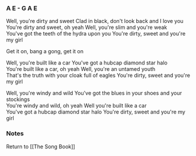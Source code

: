 ### A E - G A E

Well, you're dirty and sweet  Clad in black, don't look back and I love you  
You're dirty and sweet, oh yeah  Well, you're slim and you're weak  
You've got the teeth of the hydra upon you  You're dirty, sweet and you're my girl

Get it on, bang a gong, get it on  

Well, you're built like a car  You've got a hubcap diamond star halo  
You're built like a car, oh yeah  Well, you're an untamed youth  
That's the truth with your cloak full of eagles  You're dirty, sweet and you're my girl

Well, you're windy and wild  You've got the blues in your shoes and your stockings  
You're windy and wild, oh yeah  Well you're built like a car  
You've got a hubcap diamond star halo  You're dirty, sweet and you're my girl

### Notes 

Return to [[The Song Book]]